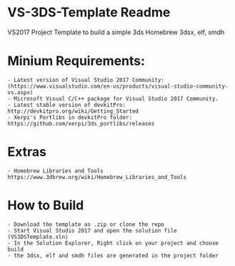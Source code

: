 # VS-3DS-Template Readme
VS2017 Project Template to build a simple 3ds Homebrew 3dsx, elf, smdh

# Minium Requirements:
    - Latest version of Visual Studio 2017 Community: (https://www.visualstudio.com/en-us/products/visual-studio-community-vs.aspx)
    - Microsoft Visual C/C++ package for Visual Studio 2017 Community.
    - Latest stable version of devkitPro: http://devkitpro.org/wiki/Getting_Started
    - Xerpi's Portlibs in devkitPro folder: https://github.com/xerpi/3ds_portlibs/releases

# Extras
    - Homebrew Libraries and Tools https://www.3dbrew.org/wiki/Homebrew_Libraries_and_Tools

# How to Build
    - Download the template as .zip or clone the repo
    - Start Visual Studio 2017 and open the solution file (VS3DSTemplate.sln)
    - In the Solution Explorer, Right click on your project and choose build
    - the 3dsx, elf and smdh files are generated in the project folder
